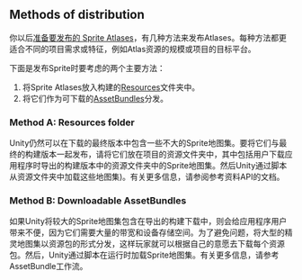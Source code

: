 ## Methods of distribution
你以后[准备要发布的 Sprite Atlases](../README.md)，有几种方法来发布Atlases。每种方法都更适合不同的项目需求或特征，例如Atlas资源的规模或项目的目标平台。

下面是发布Sprite时要考虑的两个主要方法：
1. 将Sprite Atlases放入构建的[Resources](https://docs.unity3d.com/Manual/SpecialFolders.html)文件夹中。
2. 将它们作为可下载的[AssetBundles](https://docs.unity3d.com/Manual/AssetBundles-Workflow.html)分发。

### Method A: Resources folder
Unity仍然可以在下载的最终版本中包含一些不大的Sprite地图集。要将它们与最终的构建版本一起发布，请将它们放在项目的资源文件夹中，其中包括用户下载应用程序时导出的构建版本中的资源文件夹中的Sprite地图集。然后Unity通过脚本从资源文件夹中加载这些地图集)。有关更多信息，请参阅参考资料API的文档。


### Method B: Downloadable AssetBundles
如果Unity将较大的Sprite地图集包含在导出的构建下载中，则会给应用程序用户带来不便，因为它们需要大量的带宽和设备存储空间。为了避免问题，将大型的精灵地图集以资源包的形式分发，这样玩家就可以根据自己的意愿去下载每个资源包。然后，Unity通过脚本在运行时加载Sprite地图集。有关更多信息，请参考AssetBundle工作流。